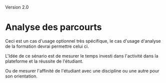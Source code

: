 
Version 2.0 

# Analyse des parcourts 

Ceci est un cas d'usage optionnel très spécifique, le cas d'usage d'analyse de la formation devrai permettre celui ci.

L'Idée de ce sénario est de mesurer le temps investi dans l'activité dans la plateforme et la réussite de l'étudiant.

Ou de mesurer l'affinité de l'étudiant avec une discipline ou une autre pour son orientation.

